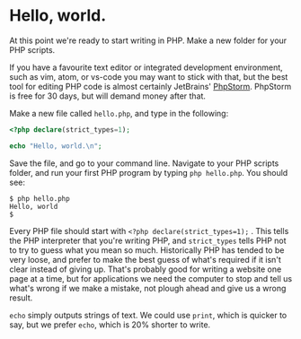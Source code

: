 # Hello, world.

At this point we're ready to start writing in PHP. Make a new folder for your PHP scripts.

If you have a favourite text editor or integrated development environment, such as vim, atom, or vs-code you may want to
stick with that, but the best tool for editing PHP code is almost certainly JetBrains'
[PhpStorm](https://www.jetbrains.com/phpstorm/). PhpStorm is free for 30 days, but will demand money after that.

Make a new file called `hello.php`, and type in the following:

```php
<?php declare(strict_types=1);

echo "Hello, world.\n";
```

Save the file, and go to your command line. Navigate to your PHP scripts folder, and run your first PHP program by
typing `php hello.php`. You should see:

```shell script
$ php hello.php
Hello, world
$
```

Every PHP file should start with `<?php declare(strict_types=1);` . This tells the PHP interpreter that you're writing
PHP, and `strict_types` tells PHP not to try to guess what you mean so much. Historically PHP has tended to be very
loose, and prefer to make the best guess of what's required if it isn't clear instead of giving up. That's probably good
for writing a website one page at a time, but for applications we need the computer to stop and tell us what's wrong
if we make a mistake, not plough ahead and give us a wrong result.

`echo` simply outputs strings of text. We could use `print`, which is quicker to say, but we prefer `echo`, which is
20% shorter to write.
